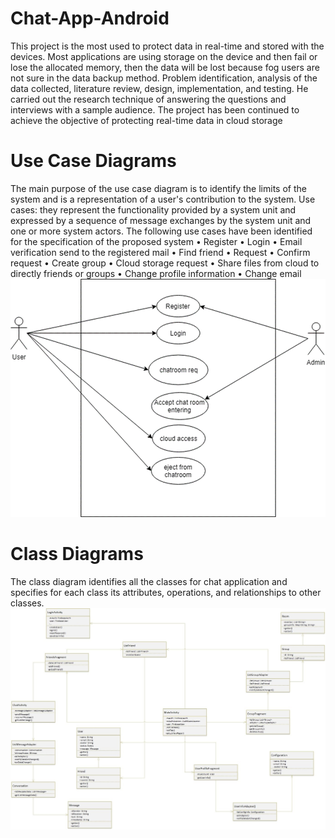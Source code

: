 # Chat-App-Android
This project is the most used to protect data in real-time and stored with the devices. Most applications are using storage on the device and then fail or lose the allocated memory, then the data will be lost because fog users are not sure in the data backup method.
Problem identification, analysis of the data collected, literature review, design, implementation, and testing. He carried out the research technique of answering the questions and interviews with a sample audience.
The project has been continued to achieve the objective of protecting real-time data in cloud storage
# Use Case Diagrams 
The main purpose of the use case diagram is to identify the limits of the system and is a representation of a user's contribution to the system. 
Use cases: they represent the functionality provided by a system unit and expressed by a sequence of message exchanges by the system unit and one or more system actors.
The following use cases have been identified for the specification of the proposed system
•	Register
•	Login
•	Email verification send to the registered mail
•	Find friend
•	Request
•	Confirm request 
•	Create group
•	Cloud storage request
•	Share files from cloud to directly friends or groups
•	Change profile information
•	Change email
![alt text](https://github.com/piyalsmg/Chat-App-Android/blob/main/UCD.png)
# Class Diagrams 
The class diagram identifies all the classes for chat application and specifies for each class its attributes, operations, and relationships to other classes.
![alt text](https://github.com/piyalsmg/Chat-App-Android/blob/main/class.jpg)
